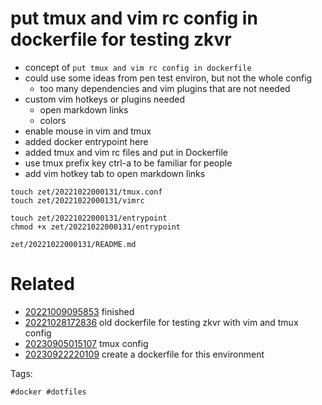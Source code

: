 # put tmux and vim rc config in dockerfile for testing zkvr

- concept of `put tmux and vim rc config in dockerfile`
- could use some ideas from pen test environ, but not the whole config
  - too many dependencies and vim plugins that are not needed
- custom vim hotkeys or plugins needed
  - open markdown links
  - colors
- enable mouse in vim and tmux
- added docker entrypoint here
- added tmux and vim rc files and put in Dockerfile
- use tmux prefix key ctrl-a to be familiar for people
- add vim hotkey tab to open markdown links

```
touch zet/20221022000131/tmux.conf
touch zet/20221022000131/vimrc

touch zet/20221022000131/entrypoint
chmod +x zet/20221022000131/entrypoint

```

` zet/20221022000131/README.md `

# Related

- [20221009095853](/zet/20221009095853/README.md) finished
- [20221028172836](/zet/20221028172836/README.md) old dockerfile for testing zkvr with vim and tmux config
- [20230905015107](/zet/20230905015107/README.md) tmux config
- [20230922220109](/zet/20230922220109/README.md) create a dockerfile for this environment

Tags:

    #docker #dotfiles
